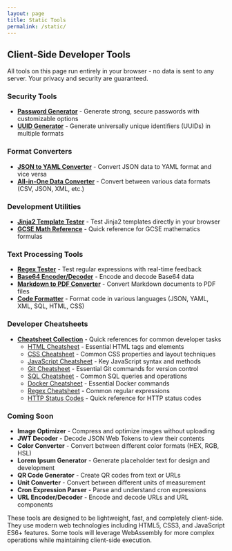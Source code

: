 ```yaml
---
layout: page
title: Static Tools
permalink: /static/
---
```


## Client-Side Developer Tools

All tools on this page run entirely in your browser - no data is sent to any server. Your privacy and security are guaranteed.

### Security Tools

- **[Password Generator](/static/password-generator/)** - Generate strong, secure passwords with customizable options
- **[UUID Generator](/static/uuid-generator/)** - Generate universally unique identifiers (UUIDs) in multiple formats

### Format Converters

- **[JSON to YAML Converter](/static/json2yaml/)** - Convert JSON data to YAML format and vice versa
- **[All-in-One Data Converter](/static/converter/)** - Convert between various data formats (CSV, JSON, XML, etc.)

### Development Utilities

- **[Jinja2 Template Tester](/static/jinjia2-test/)** - Test Jinja2 templates directly in your browser
- **[GCSE Math Reference](/static/gcse-math/)** - Quick reference for GCSE mathematics formulas

### Text Processing Tools

- **[Regex Tester](/static/regex-tester/)** - Test regular expressions with real-time feedback
- **[Base64 Encoder/Decoder](/static/base64-converter/)** - Encode and decode Base64 data
- **[Markdown to PDF Converter](/static/markdown-pdf/)** - Convert Markdown documents to PDF files
- **[Code Formatter](/static/code-formatter/)** - Format code in various languages (JSON, YAML, XML, SQL, HTML, CSS)

### Developer Cheatsheets

- **[Cheatsheet Collection](/static/cheatsheets/)** - Quick references for common developer tasks
  - [HTML Cheatsheet](/static/cheatsheets/html-cheatsheet.html) - Essential HTML tags and elements
  - [CSS Cheatsheet](/static/cheatsheets/css-cheatsheet.html) - Common CSS properties and layout techniques
  - [JavaScript Cheatsheet](/static/cheatsheets/javascript-cheatsheet.html) - Key JavaScript syntax and methods
  - [Git Cheatsheet](/static/cheatsheets/git-cheatsheet.html) - Essential Git commands for version control
  - [SQL Cheatsheet](/static/cheatsheets/sql-cheatsheet.html) - Common SQL queries and operations
  - [Docker Cheatsheet](/static/cheatsheets/docker-cheatsheet.html) - Essential Docker commands
  - [Regex Cheatsheet](/static/cheatsheets/regex-cheatsheet.html) - Common regular expressions
  - [HTTP Status Codes](/static/cheatsheets/http-status-codes.html) - Quick reference for HTTP status codes

### Coming Soon

- **Image Optimizer** - Compress and optimize images without uploading
- **JWT Decoder** - Decode JSON Web Tokens to view their contents
- **Color Converter** - Convert between different color formats (HEX, RGB, HSL)
- **Lorem Ipsum Generator** - Generate placeholder text for design and development
- **QR Code Generator** - Create QR codes from text or URLs
- **Unit Converter** - Convert between different units of measurement
- **Cron Expression Parser** - Parse and understand cron expressions
- **URL Encoder/Decoder** - Encode and decode URLs and URL components

These tools are designed to be lightweight, fast, and completely client-side. They use modern web technologies including HTML5, CSS3, and JavaScript ES6+ features. Some tools will leverage WebAssembly for more complex operations while maintaining client-side execution.
